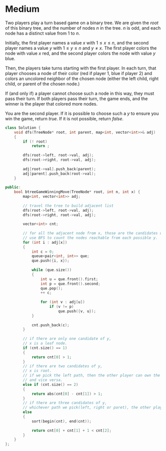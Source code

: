 # Medium

Two players play a turn based game on a binary tree. We are given the $root$ of this binary tree, and the number of nodes $n$ in the tree. $n$ is odd, and each node has a distinct value from $1$ to $n$.

Initially, the first player names a value $x$ with $1 \leq x \leq n$, and the second player names a value $y$ with $1 \leq y \leq n$ and $y \ne x$. The first player colors the node with value $x$ red, and the second player colors the node with value $y$ blue.

Then, the players take turns starting with the first player. In each turn, that player chooses a node of their color (red if player 1, blue if player 2) and colors an uncolored neighbor of the chosen node (either the left child, right child, or parent of the chosen node.)

If (and only if) a player cannot choose such a node in this way, they must pass their turn. If both players pass their turn, the game ends, and the winner is the player that colored more nodes.

You are the second player. If it is possible to choose such a $y$ to ensure you win the game, return $true$. If it is not possible, return $false$.

```cpp
class Solution {
    void dfs(TreeNode* root, int parent, map<int, vector<int>>& adj)
    {
        if (! root)
            return ;
        
        dfs(root->left, root->val, adj);
        dfs(root->right, root->val, adj);
        
        adj[root->val].push_back(parent);
        adj[parent].push_back(root->val);
    }
    
public:
    bool btreeGameWinningMove(TreeNode* root, int n, int x) {
        map<int, vector<int>> adj;
        
        // travel the tree to build adjacent list
        dfs(root->left, root->val, adj);
        dfs(root->right, root->val, adj);
        
        vector<int> cnt;
        
        // for all the adjacent node from x, those are the candidates of y.
        // use BFS to count the nodes reachable from each possible y.
        for (int i : adj[x])
        {
            int c = 0;
            queue<pair<int, int>> que;
            que.push({i, x});
            
            while (que.size())
            {
                int u = que.front().first;
                int p = que.front().second;
                que.pop();
                ++ c;
                
                for (int v : adj[u])
                    if (v != p)
                        que.push({v, u});
            }
            
            cnt.push_back(c);
        }
        
        // if there are only one candidate of y,
        // x is a leaf node.
        if (cnt.size() == 1)
        {
            return cnt[0] > 1;
        }
        // if there are two candidates of y,
        // x is root.
        // if we pick the left path, then the other player can own the right path,
        // and vice versa.
        else if (cnt.size() == 2)
        {
            return abs(cnt[0] - cnt[1]) > 1;
        }
        // if there are three candidates of y,
        // whichever path we pick(left, right or paret), the other player can take the other two pathes.
        else
        {
            sort(begin(cnt), end(cnt));
            
            return cnt[0] + cnt[1] + 1 < cnt[2];
        }
    }
};
```
